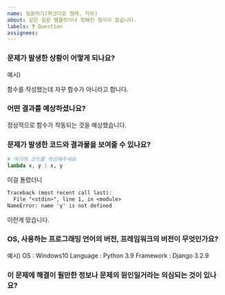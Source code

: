 ```yaml
---
name: 질문하기(마크다운 형태, 자유)
about: 같은 질문 템플릿이나 정해진 형식이 없습니다.
labels: ❓ Question
assignees:
---
```


<!--
마크다운 템플릿을 사용 중입니다!

기본적으로 제공되는 템플릿을 지울 수 있으나, 최대한 따라주세요!

예시) 내용은 지우고 작성해주세요!
-->

### 문제가 발생한 상황이 어떻게 되나요?

예시)

함수를 작성했는데 자꾸 함수가 아니라고 합니다.

### 어떤 결과를 예상하셨나요?

정상적으로 함수가 작동되는 것을 예상했습니다.

### 문제가 발생한 코드와 결과물을 보여줄 수 있나요?

```python
# 여기에 코드를 작성해주세요
lambda x, y : x, y
```

이걸 돌렸더니

```txt
Traceback (most recent call last):
  File "<stdin>", line 1, in <module>
NameError: name 'y' is not defined
```

이런게 떴습니다.

### OS, 사용하는 프로그래밍 언어의 버전, 프레임워크의 버전이 무엇인가요?

예시)
OS : Windows10
Language : Python 3.9
Framework : Django 3.2.9

### 이 문제에 해결이 될만한 정보나 문제의 원인일거라는 의심되는 것이 있나요?

